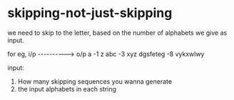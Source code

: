 # skipping-not-just-skipping
we need to skip to the letter, based on the number of alphabets we give as input.

for eg, 
        i/p             ---------->            o/p
         a                  -1                  z
        abc                 -3                 xyz
      dgsfeteg              -8               vykxwlwy
      
input:
1. How many skipping sequences you wanna generate
2. the input alphabets in each string
